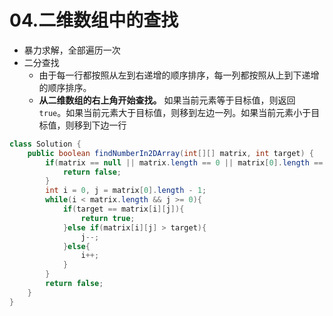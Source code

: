 # 04.二维数组中的查找

- 暴力求解，全部遍历一次
- 二分查找
	- 由于每一行都按照从左到右递增的顺序排序，每一列都按照从上到下递增的顺序排序。
	- **从二维数组的右上角开始查找。** 如果当前元素等于目标值，则返回 `true`。如果当前元素大于目标值，则移到左边一列。如果当前元素小于目标值，则移到下边一行

```java
class Solution {
    public boolean findNumberIn2DArray(int[][] matrix, int target) {
        if(matrix == null || matrix.length == 0 || matrix[0].length == 0){
            return false;
        }
        int i = 0, j = matrix[0].length - 1;
        while(i < matrix.length && j >= 0){
            if(target == matrix[i][j]){
                return true;
            }else if(matrix[i][j] > target){
                j--;
            }else{
                i++;
            }
        }
        return false;
    }
}
```
